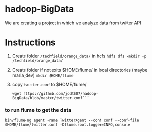 # hadoop-BigData
We are creating a project in which we analyze data from twitter API

# Instructions 
1. Create folder `/techfield/orange_data/` in hdfs
    `hdfs dfs -mkdir -p /techfield/orange_data/`

2. Create folder if not exits $HOME/flume/ in local directories (maybe maria_dev)
    `mkdir $HOME/flume`

3. copy `twitter.conf` to $HOME/flume/

    ```cd $HOME/flume/
    wget https://github.com/jodth07/hadoop-BigData/blob/master/twitter.conf```

### to run flume to get the data
`bin/flume-ng agent -name TwitterAgent --conf conf --conf-file $HOME/flume/twitter.conf -Dflume.root.logger=INFO,console`